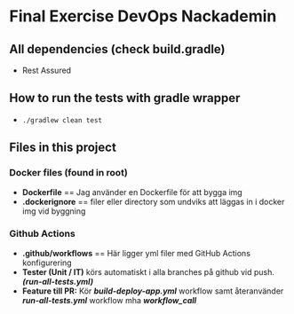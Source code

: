 # Final Exercise DevOps Nackademin

## All dependencies (check build.gradle)
- Rest Assured

## How to run the tests with gradle wrapper
- ```./gradlew clean test```


## Files in this project

### Docker files (found in root)
- **Dockerfile** == Jag använder en Dockerfile för att bygga img
- **.dockerignore** == filer eller directory som undviks att läggas in i docker img vid byggning

### Github Actions
- **.github/workflows** == Här ligger yml filer med GitHub Actions konfigurering
-  **Tester (Unit / IT)** körs automatiskt i alla branches på github vid push. ***(run-all-tests.yml)***
- **Feature till PR:** Kör ***build-deploy-app.yml*** workflow samt återanvänder ***run-all-tests.yml*** workflow mha ***workflow_call***

